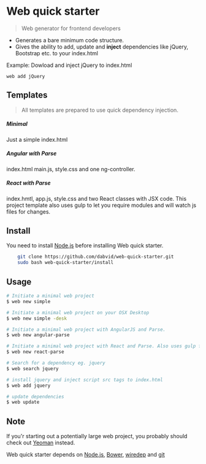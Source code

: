 # Web quick starter

> Web generator for frontend developers


* Generates a bare minimum code structure.
* Gives the ability to add, update and <b>inject</b> dependencies like jQuery, Bootstrap etc. to your index.html

Example: Dowload and inject jQuery to index.html

<code>web add jQuery</code>


## Templates
> All templates are prepared to use quick dependency injection.

##### Minimal
Just a simple index.html

##### Angular with Parse
index.html main.js, style.css and one ng-controller.

##### React with Parse
index.hmtl, app.js, style.css and two React classes with JSX code.
This project template also uses gulp to let you require modules and will watch js files for changes.

## Install

You need to install [Node.js](http://nodejs.org/) before installing Web quick starter.

```sh
    git clone https://github.com/dabvid/web-quick-starter.git
    sudo bash web-quick-starter/install
```

## Usage

```sh
# Initiate a minimal web project
$ web new simple

# Initiate a minimal web project on your OSX Desktop
$ web new simple -desk

# Initiate a minimal web project with AngularJS and Parse.
$ web new angular-parse

# Initiate a minimal web project with React and Parse. Also uses gulp for watching changes and transforming JSX to Javascript.
$ web new react-parse

# Search for a dependency eg. jquery
$ web search jquery

# install jquery and inject script src tags to index.html
$ web add jquery

# update dependencies
$ web update
```
## Note
If you'r starting out a potentially large web project, you probably should check out [Yeoman](http://yeoman.io/) instead.

Web quick starter depends on [Node.js](http://nodejs.org/), [Bower](http://bower.io), [wiredep](https://github.com/taptapship/wiredep) and [git](http://git-scm.com/)
